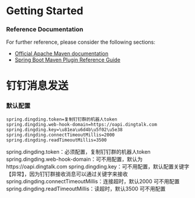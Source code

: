 # Getting Started

### Reference Documentation
For further reference, please consider the following sections:

* [Official Apache Maven documentation](https://maven.apache.org/guides/index.html)
* [Spring Boot Maven Plugin Reference Guide](https://docs.spring.io/spring-boot/docs/2.2.5.RELEASE/maven-plugin/)



# 钉钉消息发送

### 默认配置
```
spring.dingding.token=复制钉钉群的机器人token
spring.dingding.web-hook-domain=https://oapi.dingtalk.com
spring.dingding.key=\u81ea\u6d4b\u5f02\u5e38
spring.dingding.connectTimeoutMillis=2000
spring.dingding.readTimeoutMillis=3500
```
spring.dingding.token：必须配置，复制钉钉群的机器人token
spring.dingding.web-hook-domain：可不用配置，默认为https://oapi.dingtalk.com
spring.dingding.key：可不用配置，默认配置关键字【异常】，因为钉钉群接收消息可以通过关键字来接收
spring.dingding.connectTimeoutMillis：连接超时，默认2000 可不用配置
spring.dingding.readTimeoutMillis：读超时，默认3500 可不用配置